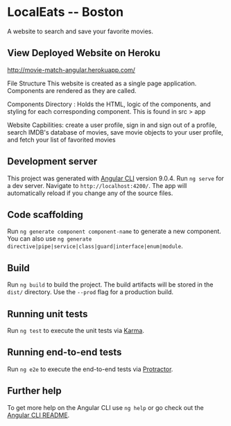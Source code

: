 # LocalEats -- Boston
A website to search and save your favorite movies. 

## View Deployed Website on Heroku
http://movie-match-angular.herokuapp.com/

File Structure
This website is created as a single page application. Components are rendered as they are called.

Components Directory : Holds the HTML, logic of the components, and styling for each corresponding component. This is found in src > app 

Website Capbilities: create a user profile, sign in and sign out of a profile, search IMDB's database of movies, save movie objects to your user profile, and 
fetch your list of favorited movies  


## Development server

This project was generated with [Angular CLI](https://github.com/angular/angular-cli) version 9.0.4.
Run `ng serve` for a dev server. Navigate to `http://localhost:4200/`. The app will automatically reload if you change any of the source files.

## Code scaffolding

Run `ng generate component component-name` to generate a new component. You can also use `ng generate directive|pipe|service|class|guard|interface|enum|module`.

## Build

Run `ng build` to build the project. The build artifacts will be stored in the `dist/` directory. Use the `--prod` flag for a production build.

## Running unit tests

Run `ng test` to execute the unit tests via [Karma](https://karma-runner.github.io).

## Running end-to-end tests

Run `ng e2e` to execute the end-to-end tests via [Protractor](http://www.protractortest.org/).

## Further help

To get more help on the Angular CLI use `ng help` or go check out the [Angular CLI README](https://github.com/angular/angular-cli/blob/master/README.md).
